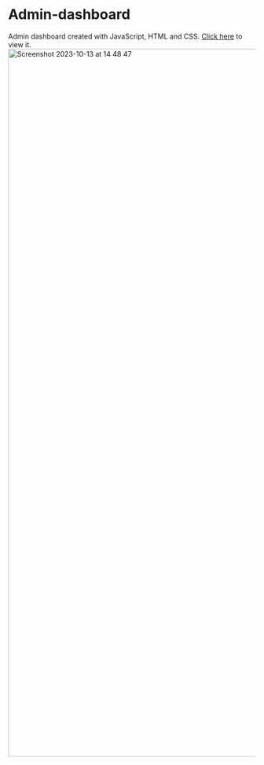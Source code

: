 # Admin-dashboard
Admin dashboard created with JavaScript, HTML and CSS. <a href='https://admin-dashboard-production-4ade.up.railway.app/'>Click here</a> to view it.
<img width="1439" alt="Screenshot 2023-10-13 at 14 48 47" src="https://github.com/Gurtajs/Admin-dashboard/assets/94930602/6901cc8c-f6c3-44f6-a9d7-fccc16491313">
